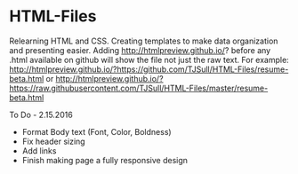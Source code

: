 # HTML-Files
Relearning HTML and CSS. Creating templates to make data organization and presenting easier. Adding http://htmlpreview.github.io/? before any .html available on github will show the file not just the raw text. For example: http://htmlpreview.github.io/?https://github.com/TJSull/HTML-Files/resume-beta.html or http://htmlpreview.github.io/?https://raw.githubusercontent.com/TJSull/HTML-Files/master/resume-beta.html



To Do - 2.15.2016

- Format Body text (Font, Color, Boldness)
- Fix header sizing
- Add links
- Finish making page a fully responsive design
